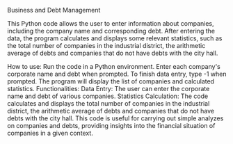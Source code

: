 Business and Debt Management

This Python code allows the user to enter information about companies, including the company name and corresponding debt. After entering the data, the program calculates and displays some relevant statistics, such as the total number of companies in the industrial district, the arithmetic average of debts and companies that do not have debts with the city hall.

How to use:
Run the code in a Python environment.
Enter each company's corporate name and debt when prompted.
To finish data entry, type -1 when prompted.
The program will display the list of companies and calculated statistics.
Functionalities:
Data Entry: The user can enter the corporate name and debt of various companies.
Statistics Calculation: The code calculates and displays the total number of companies in the industrial district, the arithmetic average of debts and companies that do not have debts with the city hall.
This code is useful for carrying out simple analyzes on companies and debts, providing insights into the financial situation of companies in a given context.
